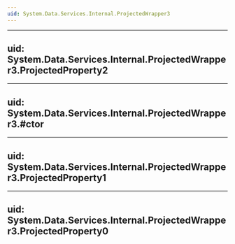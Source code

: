 ```yaml
---
uid: System.Data.Services.Internal.ProjectedWrapper3
---
```


---
uid: System.Data.Services.Internal.ProjectedWrapper3.ProjectedProperty2
---

---
uid: System.Data.Services.Internal.ProjectedWrapper3.#ctor
---

---
uid: System.Data.Services.Internal.ProjectedWrapper3.ProjectedProperty1
---

---
uid: System.Data.Services.Internal.ProjectedWrapper3.ProjectedProperty0
---
